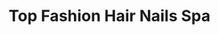 ---
title: "Top Fashion Hair Nails Spa"
url: /el-cajon/top-fashion-hair-nails-spa/
shop: hairdresser
---